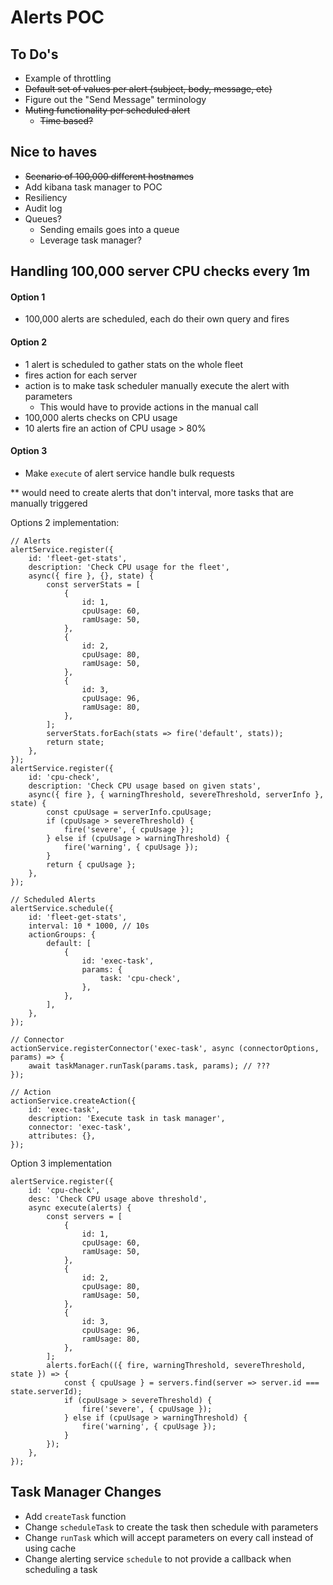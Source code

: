 # Alerts POC

## To Do's

- Example of throttling
- ~~Default set of values per alert (subject, body, message, etc)~~
- Figure out the "Send Message" terminology
- ~~Muting functionality per scheduled alert~~
	- ~~Time based?~~

## Nice to haves

- ~~Scenario of 100,000 different hostnames~~
- Add kibana task manager to POC
- Resiliency
- Audit log
- Queues?
	- Sending emails goes into a queue
	- Leverage task manager?

## Handling 100,000 server CPU checks every 1m

#### Option 1

- 100,000 alerts are scheduled, each do their own query and fires

#### Option 2

- 1 alert is scheduled to gather stats on the whole fleet
- fires action for each server
- action is to make task scheduler manually execute the alert with parameters
	- This would have to provide actions in the manual call
- 100,000 alerts checks on CPU usage
- 10 alerts fire an action of CPU usage > 80%

#### Option 3

- Make `execute` of alert service handle bulk requests

** would need to create alerts that don't interval, more tasks that are manually triggered

Options 2 implementation:

```
// Alerts
alertService.register({
	id: 'fleet-get-stats',
	description: 'Check CPU usage for the fleet',
	async({ fire }, {}, state) {
		const serverStats = [
			{
				id: 1,
				cpuUsage: 60,
				ramUsage: 50,
			},
			{
				id: 2,
				cpuUsage: 80,
				ramUsage: 50,
			},
			{
				id: 3,
				cpuUsage: 96,
				ramUsage: 80,
			},
		];
		serverStats.forEach(stats => fire('default', stats));
		return state;
	},
});
alertService.register({
	id: 'cpu-check',
	description: 'Check CPU usage based on given stats',
	async({ fire }, { warningThreshold, severeThreshold, serverInfo }, state) {
		const cpuUsage = serverInfo.cpuUsage;
		if (cpuUsage > severeThreshold) {
			fire('severe', { cpuUsage });
		} else if (cpuUsage > warningThreshold) {
			fire('warning', { cpuUsage });
		}
		return { cpuUsage };
	},
});

// Scheduled Alerts
alertService.schedule({
	id: 'fleet-get-stats',
	interval: 10 * 1000, // 10s
	actionGroups: {
		default: [
			{
				id: 'exec-task',
				params: {
					task: 'cpu-check',
				},
			},
		],
	},
});

// Connector
actionService.registerConnector('exec-task', async (connectorOptions, params) => {
	await taskManager.runTask(params.task, params); // ???
});

// Action
actionService.createAction({
	id: 'exec-task',
	description: 'Execute task in task manager',
	connector: 'exec-task',
	attributes: {},
});
```

Option 3 implementation

```
alertService.register({
	id: 'cpu-check',
	desc: 'Check CPU usage above threshold',
	async execute(alerts) {
		const servers = [
			{
				id: 1,
				cpuUsage: 60,
				ramUsage: 50,
			},
			{
				id: 2,
				cpuUsage: 80,
				ramUsage: 50,
			},
			{
				id: 3,
				cpuUsage: 96,
				ramUsage: 80,
			},
		];
		alerts.forEach(({ fire, warningThreshold, severeThreshold, state }) => {
			const { cpuUsage } = servers.find(server => server.id === state.serverId);
			if (cpuUsage > severeThreshold) {
				fire('severe', { cpuUsage });
			} else if (cpuUsage > warningThreshold) {
				fire('warning', { cpuUsage });
			}
		});
	},
});
```

## Task Manager Changes

- Add `createTask` function
- Change `scheduleTask` to create the task then schedule with parameters
- Change `runTask` which will accept parameters on every call instead of using cache
- Change alerting service `schedule` to not provide a callback when scheduling a task
